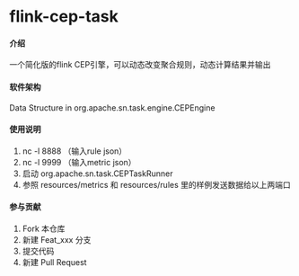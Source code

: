 # flink-cep-task

#### 介绍
一个简化版的flink CEP引擎，可以动态改变聚合规则，动态计算结果并输出

#### 软件架构
Data Structure in org.apache.sn.task.engine.CEPEngine

#### 使用说明

1. nc -l 8888 （输入rule json）
2. nc -l 9999 （输入metric json）
3. 启动 org.apache.sn.task.CEPTaskRunner
4. 参照 resources/metrics 和 resources/rules 里的样例发送数据给以上两端口

#### 参与贡献

1.  Fork 本仓库
2.  新建 Feat_xxx 分支
3.  提交代码
4.  新建 Pull Request
